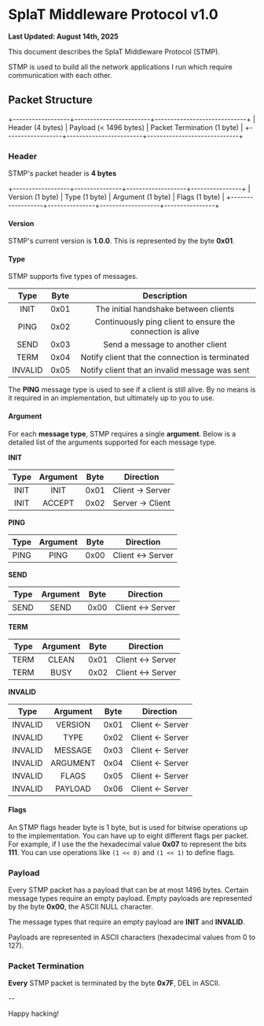 # SplaT Middleware Protocol v1.0

**Last Updated: August 14th, 2025**

This document describes the SplaT Middleware Protocol (STMP).

STMP is used to build all the network applications I run which require communication with each other.

## Packet Structure

+------------------+------------------------+-----------------------------+
| Header (4 bytes) | Payload (< 1496 bytes) | Packet Termination (1 byte) |
+------------------+------------------------+-----------------------------+

### Header

STMP's packet header is **4 bytes**

+------------------+---------------+-------------------+----------------+
| Version (1 byte) | Type (1 byte) | Argument (1 byte) | Flags (1 byte) |
+------------------+---------------+-------------------+----------------+

#### Version

STMP's current version is **1.0.0**. This is represented by the byte **0x01**.

#### Type

STMP supports five types of messages.

| Type | Byte | Description |
|:--:|:--:|:--:|
|  INIT  |  0x01  |  The initial handshake between clients  |
|  PING  |  0x02  |  Continuously ping client to ensure the connection is alive  |
|  SEND  |  0x03  |  Send a message to another client  |
|  TERM  |  0x04  |  Notify client that the connection is terminated  |
|  INVALID  | 0x05   |  Notify client that an invalid message was sent   |

The **PING** message type is used to see if a client is still alive. By no means is it required in
an implementation, but ultimately up to you to use.

#### Argument

For each **message type**, STMP requires a single **argument**. Below is a detailed list of the
arguments supported for each message type.

**INIT**

| Type | Argument | Byte | Direction |
|:--:|:--:|:--:|----|
| INIT |  INIT  | 0x01 | Client -> Server |
| INIT   | ACCEPT | 0x02 | Server -> Client |

**PING**

| Type | Argument | Byte | Direction |
|:--:|:--:|:--:|----|
| PING |  PING  | 0x00 | Client <-> Server |

**SEND**

| Type | Argument | Byte | Direction |
|:--:|:--:|:--:|----|
| SEND |  SEND  | 0x00 | Client <-> Server |

**TERM**

| Type | Argument | Byte | Direction |
|:--:|:--:|:--:|----|
| TERM |  CLEAN  | 0x01 | Client <-> Server |
| TERM   | BUSY | 0x02 | Client <-> Server |

**INVALID**

| Type | Argument | Byte | Direction |
|:--:|:--:|:--:|----|
| INVALID |  VERSION  | 0x01 | Client <- Server |
| INVALID   | TYPE | 0x02 | Client <- Server |
| INVALID |  MESSAGE  | 0x03 | Client <- Server |
| INVALID   | ARGUMENT | 0x04 | Client <- Server |
| INVALID |  FLAGS  | 0x05 | Client <- Server |
| INVALID   | PAYLOAD | 0x06 | Client <- Server |

#### Flags

An STMP flags header byte is 1 byte, but is used for bitwise operations up to the implementation.
You can have up to eight different flags per packet. For example, if I use the the hexadecimal value
**0x07** to represent the bits **111**. You can use operations like `(1 << 0)` and `(1 << 1)` to define flags.

### Payload

Every STMP packet has a payload that can be at most 1496 bytes. Certain message types require an
empty payload. Empty payloads are represented by the byte **0x00**, the ASCII NULL character.

The message types that require an empty payload are **INIT** and **INVALID**.

Payloads are represented in ASCII characters (hexadecimal values from 0 to 127).

### Packet Termination

**Every** STMP packet is terminated by the byte **0x7F**, DEL in ASCII.

--

Happy hacking!
